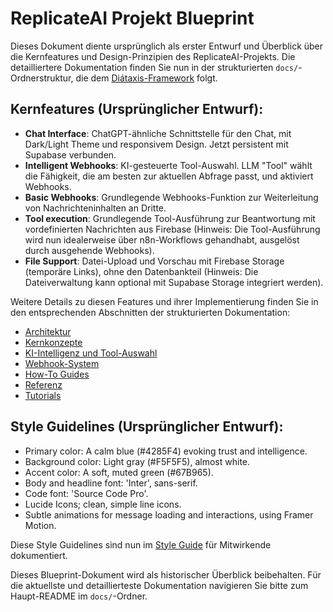 # ReplicateAI Projekt Blueprint

Dieses Dokument diente ursprünglich als erster Entwurf und Überblick über die Kernfeatures und Design-Prinzipien des ReplicateAI-Projekts. Die detailliertere Dokumentation finden Sie nun in der strukturierten `docs/`-Ordnerstruktur, die dem [Diátaxis-Framework](https://diataxis.fr/) folgt.

## Kernfeatures (Ursprünglicher Entwurf):

*   **Chat Interface**: ChatGPT-ähnliche Schnittstelle für den Chat, mit Dark/Light Theme und responsivem Design. Jetzt persistent mit Supabase verbunden.
*   **Intelligent Webhooks**: KI-gesteuerte Tool-Auswahl. LLM "Tool" wählt die Fähigkeit, die am besten zur aktuellen Abfrage passt, und aktiviert Webhooks.
*   **Basic Webhooks**: Grundlegende Webhooks-Funktion zur Weiterleitung von Nachrichteninhalten an Dritte.
*   **Tool execution**: Grundlegende Tool-Ausführung zur Beantwortung mit vordefinierten Nachrichten aus Firebase (Hinweis: Die Tool-Ausführung wird nun idealerweise über n8n-Workflows gehandhabt, ausgelöst durch ausgehende Webhooks).
*   **File Support**: Datei-Upload und Vorschau mit Firebase Storage (temporäre Links), ohne den Datenbankteil (Hinweis: Die Dateiverwaltung kann optional mit Supabase Storage integriert werden).

Weitere Details zu diesen Features und ihrer Implementierung finden Sie in den entsprechenden Abschnitten der strukturierten Dokumentation:

*   [Architektur](explanation/architecture.md)
*   [Kernkonzepte](explanation/core-concepts.md)
*   [KI-Intelligenz und Tool-Auswahl](explanation/ai-intelligence.md)
*   [Webhook-System](explanation/webhook-system.md)
*   [How-To Guides](how-to/setup-supabase.md)
*   [Referenz](reference/api/webhook-api.md)
*   [Tutorials](tutorials/getting-started.md)

## Style Guidelines (Ursprünglicher Entwurf):

*   Primary color: A calm blue (#4285F4) evoking trust and intelligence.
*   Background color: Light gray (#F5F5F5), almost white.
*   Accent color: A soft, muted green (#67B965).
*   Body and headline font: 'Inter', sans-serif.
*   Code font: 'Source Code Pro'.
*   Lucide Icons; clean, simple line icons.
*   Subtle animations for message loading and interactions, using Framer Motion.

Diese Style Guidelines sind nun im [Style Guide](contributing/STYLE_GUIDE.md) für Mitwirkende dokumentiert.

Dieses Blueprint-Dokument wird als historischer Überblick beibehalten. Für die aktuellste und detaillierteste Dokumentation navigieren Sie bitte zum Haupt-README im `docs/`-Ordner.